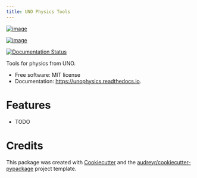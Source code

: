```yaml
---
title: UNO Physics Tools
---
```


[![image](https://img.shields.io/pypi/v/unophysics.svg)](https://pypi.python.org/pypi/unophysics)

[![image](https://img.shields.io/travis/micha2718l/unophysics.svg)](https://travis-ci.org/micha2718l/unophysics)

[![Documentation Status](https://readthedocs.org/projects/unophysics/badge/?version=latest)](https://unophysics.readthedocs.io/en/latest/?badge=latest)

Tools for physics from UNO.

-   Free software: MIT license
-   Documentation: <https://unophysics.readthedocs.io>.

Features
========

-   TODO

Credits
=======

This package was created with
[Cookiecutter](https://github.com/audreyr/cookiecutter) and the
[audreyr/cookiecutter-pypackage](https://github.com/audreyr/cookiecutter-pypackage)
project template.
